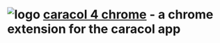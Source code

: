 ![logo](https://raw2.github.com/MrSpothawk/caracol-4-chrome/master/app/images/caracol3.png)&nbsp;[caracol 4 chrome](http://caracol.cloudapp.net/) - a chrome extension for the caracol app
=================================================================================